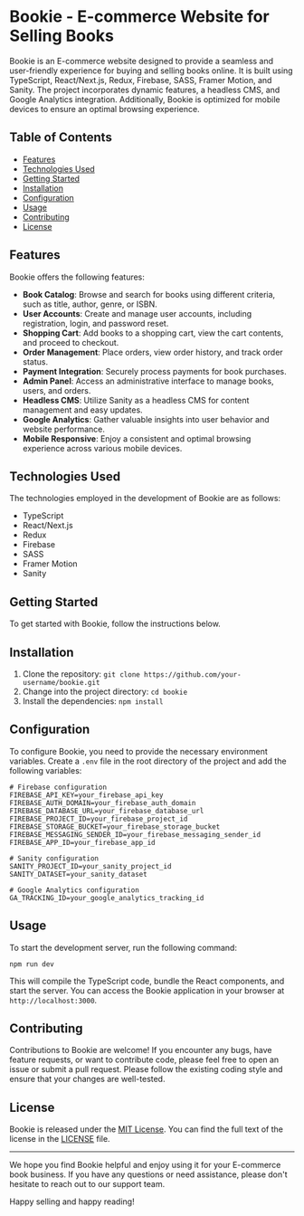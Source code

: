 # Bookie - E-commerce Website for Selling Books

Bookie is an E-commerce website designed to provide a seamless and user-friendly experience for buying and selling books online. It is built using TypeScript, React/Next.js, Redux, Firebase, SASS, Framer Motion, and Sanity. The project incorporates dynamic features, a headless CMS, and Google Analytics integration. Additionally, Bookie is optimized for mobile devices to ensure an optimal browsing experience.

## Table of Contents
- [Features](#features)
- [Technologies Used](#technologies-used)
- [Getting Started](#getting-started)
- [Installation](#installation)
- [Configuration](#configuration)
- [Usage](#usage)
- [Contributing](#contributing)
- [License](#license)

## Features
Bookie offers the following features:
- **Book Catalog**: Browse and search for books using different criteria, such as title, author, genre, or ISBN.
- **User Accounts**: Create and manage user accounts, including registration, login, and password reset.
- **Shopping Cart**: Add books to a shopping cart, view the cart contents, and proceed to checkout.
- **Order Management**: Place orders, view order history, and track order status.
- **Payment Integration**: Securely process payments for book purchases.
- **Admin Panel**: Access an administrative interface to manage books, users, and orders.
- **Headless CMS**: Utilize Sanity as a headless CMS for content management and easy updates.
- **Google Analytics**: Gather valuable insights into user behavior and website performance.
- **Mobile Responsive**: Enjoy a consistent and optimal browsing experience across various mobile devices.

## Technologies Used
The technologies employed in the development of Bookie are as follows:
- TypeScript
- React/Next.js
- Redux
- Firebase
- SASS
- Framer Motion
- Sanity

## Getting Started
To get started with Bookie, follow the instructions below.

## Installation
1. Clone the repository: `git clone https://github.com/your-username/bookie.git`
2. Change into the project directory: `cd bookie`
3. Install the dependencies: `npm install`

## Configuration
To configure Bookie, you need to provide the necessary environment variables. Create a `.env` file in the root directory of the project and add the following variables:
```
# Firebase configuration
FIREBASE_API_KEY=your_firebase_api_key
FIREBASE_AUTH_DOMAIN=your_firebase_auth_domain
FIREBASE_DATABASE_URL=your_firebase_database_url
FIREBASE_PROJECT_ID=your_firebase_project_id
FIREBASE_STORAGE_BUCKET=your_firebase_storage_bucket
FIREBASE_MESSAGING_SENDER_ID=your_firebase_messaging_sender_id
FIREBASE_APP_ID=your_firebase_app_id

# Sanity configuration
SANITY_PROJECT_ID=your_sanity_project_id
SANITY_DATASET=your_sanity_dataset

# Google Analytics configuration
GA_TRACKING_ID=your_google_analytics_tracking_id
```

## Usage
To start the development server, run the following command:
```
npm run dev
```
This will compile the TypeScript code, bundle the React components, and start the server. You can access the Bookie application in your browser at `http://localhost:3000`.

## Contributing
Contributions to Bookie are welcome! If you encounter any bugs, have feature requests, or want to contribute code, please feel free to open an issue or submit a pull request. Please follow the existing coding style and ensure that your changes are well-tested.

## License
Bookie is released under the [MIT License](https://opensource.org/licenses/MIT). You can find the full text of the license in the [LICENSE](https://github.com/your-username/bookie/blob/main/LICENSE) file.

---

We hope you find Bookie helpful and enjoy using it for your E-commerce book business. If you have any questions or need assistance, please don't hesitate to reach out to our support team.

Happy selling and happy reading!
